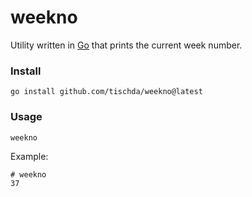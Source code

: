 # weekno

Utility written in [Go](https://www.golang.org) that prints the current week number.

### Install

~~~
go install github.com/tischda/weekno@latest
~~~

### Usage

~~~
weekno
~~~

Example:

~~~
# weekno
37
~~~
